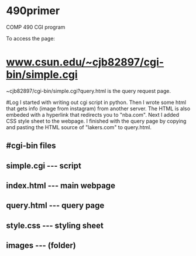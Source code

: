 # 490primer
COMP 490 CGI program

To access the page:
# www.csun.edu/~cjb82897/cgi-bin/simple.cgi
~cjb82897/cgi-bin/simple.cgi?query.html is the query request page.

#Log
I started with writing out cgi script in python. Then I wrote some html that gets info (image from instagram) from another server. The HTML is also embeded with a hyperlink that redirects you to "nba.com". Next I added CSS style sheet to the webpage. I finished with the query page by copying and pasting the HTML source of "lakers.com" to query.html. 

#cgi-bin files
------
simple.cgi --- script
------
index.html --- main webpage
------
query.html --- query page
-------
style.css --- styling sheet
------
images --- (folder)
------


